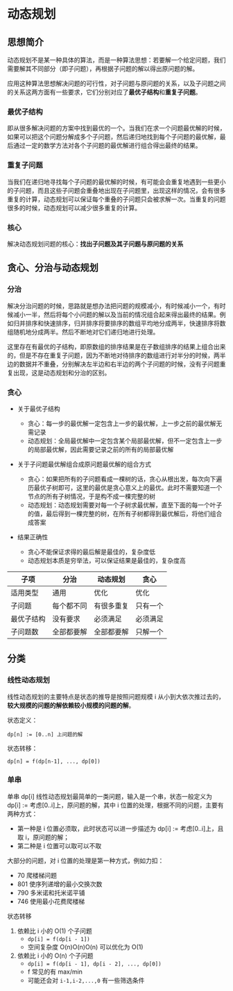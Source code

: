# 动态规划

## 思想简介

动态规划不是某一种具体的算法，而是一种算法思想：若要解一个给定问题，我们需要解其不同部分（即子问题），再根据子问题的解以得出原问题的解。

应用这种算法思想解决问题的可行性，对子问题与原问题的关系，以及子问题之间的关系这两方面有一些要求，它们分别对应了**最优子结构**和**重复子问题**。

### 最优子结构

即从很多解决问题的方案中找到最优的一个。当我们在求一个问题最优解的时候，如果可以把这个问题分解成多个子问题，然后递归地找到每个子问题的最优解，最后通过一定的数学方法对各个子问题的最优解进行组合得出最终的结果。

### 重复子问题

当我们在递归地寻找每个子问题的最优解的时候，有可能会会重复地遇到一些更小的子问题，而且这些子问题会重叠地出现在子问题里，出现这样的情况，会有很多重复的计算，动态规划可以保证每个重叠的子问题只会被求解一次。当重复的问题很多的时候，动态规划可以减少很多重复的计算。

### 核心
解决动态规划问题的核心：**找出子问题及其子问题与原问题的关系**

## 贪心、分治与动态规划
### 分治

解决分治问题的时候，思路就是想办法把问题的规模减小，有时候减小一个，有时候减小一半，然后将每个小问题的解以及当前的情况组合起来得出最终的结果。例如归并排序和快速排序，归并排序将要排序的数组平均地分成两半，快速排序将数组随机地分成两半。然后不断地对它们递归地进行处理。

这里存在有最优的子结构，即原数组的排序结果是在子数组排序的结果上组合出来的，但是不存在重复子问题，因为不断地对待排序的数组进行对半分的时候，两半边的数据并不重叠，分别解决左半边和右半边的两个子问题的时候，没有子问题重复出现，这是动态规划和分治的区别。

### 贪心

- 关于最优子结构
    - 贪心：每一步的最优解一定包含上一步的最优解，上一步之前的最优解无需记录
    - 动态规划：全局最优解中一定包含某个局部最优解，但不一定包含上一步的局部最优解，因此需要记录之前的所有的局部最优解

- 关于子问题最优解组合成原问题最优解的组合方式
    - 贪心：如果把所有的子问题看成一棵树的话，贪心从根出发，每次向下遍历最优子树即可，这里的最优是贪心意义上的最优。此时不需要知道一个节点的所有子树情况，于是构不成一棵完整的树
    - 动态规划：动态规划需要对每一个子树求最优解，直至下面的每一个叶子的值，最后得到一棵完整的树，在所有子树都得到最优解后，将他们组合成答案

- 结果正确性
    - 贪心不能保证求得的最后解是最佳的，复杂度低
    - 动态规划本质是穷举法，可以保证结果是最佳的，复杂度高

子项 | 分治 | 动态规划 | 贪心
--- | --- | --- | ---
适用类型| 通用| 优化| 优化
子问题| 每个都不同| 有很多重复| 只有一个
最优子结构| 没有要求| 必须满足| 必须满足
子问题数| 全部都要解| 全部都要解| 只解一个

## 分类
### 线性动态规划
线性动态规划的主要特点是状态的推导是按照问题规模 i 从小到大依次推过去的，**较大规模的问题的解依赖较小规模的问题的解**。

状态定义：

```
dp[n] := [0..n] 上问题的解
```

状态转移：

```
dp[n] = f(dp[n-1], ..., dp[0])
```

### 单串
单串 dp[i] 线性动态规划最简单的一类问题，输入是一个串，状态一般定义为 dp[i] := 考虑[0..i]上，原问题的解，其中 i 位置的处理，根据不同的问题，主要有两种方式：

- 第一种是 i 位置必须取，此时状态可以进一步描述为 dp[i] := 考虑[0..i]上，且取 i，原问题的解；
- 第二种是 i 位置可以取可以不取

大部分的问题，对 i 位置的处理是第一种方式，例如力扣：

- 70 爬楼梯问题
- 801 使序列递增的最小交换次数
- 790 多米诺和托米诺平铺
- 746 使用最小花费爬楼梯

状态转移

1. 依赖比 i 小的 O(1) 个子问题
    - `dp[i] = f(dp[i - 1])`
    - 空间复杂度 O(n)O(n)O(n) 可以优化为 O(1)
2. 依赖比 i 小的 O(n) 个子问题
    - `dp[i] = f(dp[i - 1], dp[i - 2], ..., dp[0])`
    -  f 常见的有 max/min
    - 可能还会对 `i-1,i-2,...,0` 有一些筛选条件
    